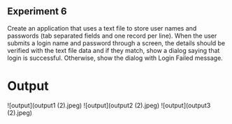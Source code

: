 ## Experiment 6
Create an application that uses a text file to store user names and passwords (tab separated fields and one record per line). When the user submits a login name and password through a screen, the details should be verified with the text file data and if they match, show a dialog saying that login is successful. Otherwise, show the dialog with Login Failed message.

# Output
![output](output1 (2).jpeg)
![output](output2 (2).jpeg)
![output](output3 (2).jpeg)



